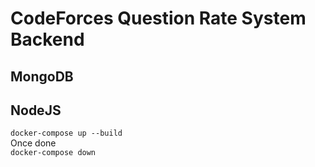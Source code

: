 # CodeForces Question Rate System Backend

## MongoDB
## NodeJS
`docker-compose up --build` <br/>
Once done <br/>
`docker-compose down`